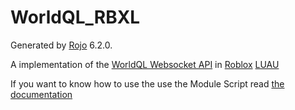 # WorldQL_RBXL
Generated by [Rojo](https://github.com/rojo-rbx/rojo) 6.2.0.

A implementation of the [WorldQL Websocket API](https://docs.worldql.com/) in [Roblox](https://www.roblox.com/) [LUAU](https://luau-lang.org/)

If you want to know how to use the use the Module Script read [the documentation](ClientDocs.md)